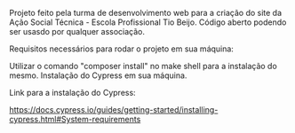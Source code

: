 Projeto feito pela turma de desenvolvimento web para a criação do site da Ação Social Técnica - Escola Profissional Tio Beijo. Código aberto podendo ser usasdo por qualquer associação.

Requisitos necessários para rodar o projeto em sua máquina:

Utilizar o comando "composer install" no make shell para a instalação do mesmo.
Instalação do Cypress em sua máquina.

Link para a instalação do Cypress:

https://docs.cypress.io/guides/getting-started/installing-cypress.html#System-requirements

